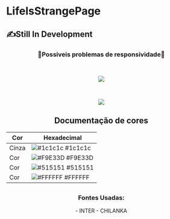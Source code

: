 # LifeIsStrangePage

<h2>✍️Still In Development</h2>

<h3 align="center">📵Possiveis problemas de responsividade📵</h3>


<br>
<p align="center">
<img src="https://github.com/Kc1t/LifeIsStrangePage/blob/2523ae9bc5979560563dc5d70a10ad789cbc94d4/Assets/img/PRESET.gif">
</p>

<br>
<p align="center">
<img src="https://tenor.com/view/butterfly-effect-life-is-strange-max-caulfield-chloe-price-life-is-strange2-gif-20231936.gif">

<div align="center">

## Documentação de cores

| Cor       | Hexadecimal                                                |
| --------- | ---------------------------------------------------------------- |
| Cinza     | ![#1c1c1c](https://via.placeholder.com/10/1c1c1c?text=+) #1c1c1c |
| Cor       | ![#F9E33D](https://via.placeholder.com/10/f8f8f8?text=+) #F9E33D |
| Cor       | ![#515151](https://via.placeholder.com/10/00b48a?text=+) #515151 |
| Cor       | ![#FFFFFF](https://via.placeholder.com/10/00b48a?text=+) #FFFFFF |

</div>

## <h3 align="center">Fontes Usadas:</h3>
<p align="center">
- INTER
- CHILANKA 
<p>
